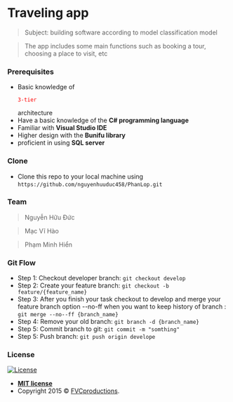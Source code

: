 # Traveling app
> Subject: building software according to model classification model

> The app includes some main functions such as booking a tour, choosing a place to visit, etc

### Prerequisites
- Basic knowledge of <p style='color: red'>`3-tier`</p> architecture
- Have a basic knowledge of the **C# programming language**
- Familiar with **Visual Studio IDE**
- Higher design with the **Bunifu library**
- proficient in using **SQL server**

### Clone

- Clone this repo to your local machine using  `https://github.com/nguyenhuuduc458/PhanLop.git`

### Team 
> Nguyễn Hữu Đức 

> Mạc Vĩ Hào

> Phạm Minh Hiển

### Git Flow
- Step 1: Checkout developer branch: `git checkout develop`
- Step 2: Create your feature branch: `git checkout -b feature/{feature_name}`
- Step 3: After you finish your task checkout to develop and merge your feature branch option --no-ff when you want to keep history of branch : `git merge --no--ff {branch_name}`
- Step 4: Remove your old branch: `git branch -d {branch_name}`
- Step 5: Commit branch to git: `git commit -m "somthing"`
- Step 5: Push branch: `git push origin develope`

### License

[![License](http://img.shields.io/:license-mit-blue.svg?style=flat-square)](http://badges.mit-license.org)

- **[MIT license](http://opensource.org/licenses/mit-license.php)**
- Copyright 2015 © <a href="http://fvcproductions.com" target="_blank">FVCproductions</a>.
